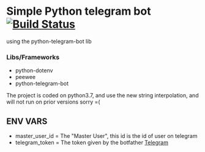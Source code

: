 # Simple Python telegram bot [![Build Status](https://travis-ci.org/brunoshiroma/telegram-bot.svg?branch=master)](https://travis-ci.org/brunoshiroma/telegram-bot)
using the python-telegram-bot lib

### Libs/Frameworks
  * python-dotenv
  * peewee
  * python-telegram-bot

The project is coded on python3.7, and use the new string interpolation, and will not run on prior versions sorry =(

  ## ENV VARS

  * master_user_id = The "Master User", this id is the id of user on telegram
  * telegram_token = The token given by the botfather [Telegram](https://telegram.me/botfather)